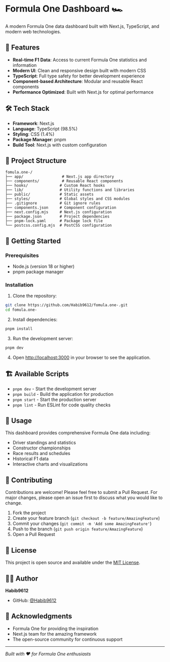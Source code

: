 # Formula One Dashboard 🏎️

A modern Formula One data dashboard built with Next.js, TypeScript, and modern web technologies.

## 🚀 Features

- **Real-time F1 Data**: Access to current Formula One statistics and information
- **Modern UI**: Clean and responsive design built with modern CSS
- **TypeScript**: Full type safety for better development experience
- **Component-based Architecture**: Modular and reusable React components
- **Performance Optimized**: Built with Next.js for optimal performance

## 🛠️ Tech Stack

- **Framework**: Next.js
- **Language**: TypeScript (98.5%)
- **Styling**: CSS (1.4%)
- **Package Manager**: pnpm
- **Build Tool**: Next.js with custom configuration

## 📁 Project Structure

```
fomula.one-/
├── app/                 # Next.js app directory
├── components/          # Reusable React components
├── hooks/              # Custom React hooks
├── lib/                # Utility functions and libraries
├── public/             # Static assets
├── styles/             # Global styles and CSS modules
├── .gitignore          # Git ignore rules
├── components.json     # Component configuration
├── next.config.mjs     # Next.js configuration
├── package.json        # Project dependencies
├── pnpm-lock.yaml      # Package lock file
└── postcss.config.mjs  # PostCSS configuration
```

## 🚦 Getting Started

### Prerequisites

- Node.js (version 18 or higher)
- pnpm package manager

### Installation

1. Clone the repository:
```bash
git clone https://github.com/Habib9612/fomula.one-.git
cd fomula.one-
```

2. Install dependencies:
```bash
pnpm install
```

3. Run the development server:
```bash
pnpm dev
```

4. Open [http://localhost:3000](http://localhost:3000) in your browser to see the application.

## 🏗️ Available Scripts

- `pnpm dev` - Start the development server
- `pnpm build` - Build the application for production
- `pnpm start` - Start the production server
- `pnpm lint` - Run ESLint for code quality checks

## 🎯 Usage

This dashboard provides comprehensive Formula One data including:

- Driver standings and statistics
- Constructor championships
- Race results and schedules
- Historical F1 data
- Interactive charts and visualizations

## 🤝 Contributing

Contributions are welcome! Please feel free to submit a Pull Request. For major changes, please open an issue first to discuss what you would like to change.

1. Fork the project
2. Create your feature branch (`git checkout -b feature/AmazingFeature`)
3. Commit your changes (`git commit -m 'Add some AmazingFeature'`)
4. Push to the branch (`git push origin feature/AmazingFeature`)
5. Open a Pull Request

## 📝 License

This project is open source and available under the [MIT License](LICENSE).

## 👨‍💻 Author

**Habib9612**
- GitHub: [@Habib9612](https://github.com/Habib9612)

## 🙏 Acknowledgments

- Formula One for providing the inspiration
- Next.js team for the amazing framework
- The open-source community for continuous support

---

*Built with ❤️ for Formula One enthusiasts*        
  
